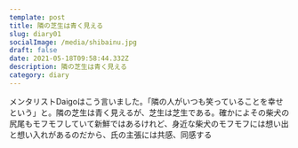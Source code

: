 ```yaml
---
template: post
title: 隣の芝生は青く見える
slug: diary01
socialImage: /media/shibainu.jpg
draft: false
date: 2021-05-18T09:58:44.332Z
description: 隣の芝生は青く見える
category: diary
---
```

メンタリストDaigoはこう言いました。「隣の人がいつも笑っていることを幸せという」と。隣の芝生は青く見えるが、芝生は芝生である。確かによその柴犬の尻尾もモフモフしていて新鮮ではあるけれど、身近な柴犬のモフモフには想い出と想い入れがあるのだから、氏の主張には共感、同感する